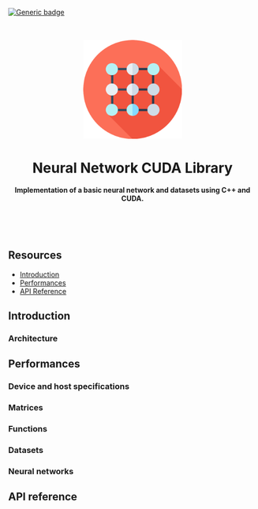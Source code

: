 [![Generic badge](https://img.shields.io/badge/license-Unlicense-green.svg)](https://shields.io/)

<div align="center">
	<br>
	<br>
  	<a href="https://ubuntu.com">
		<img src="res/icon.png" width="200" height="200">
	</a>	
	<h1>Neural Network CUDA Library</h1>
	<p>
    <b>Implementation of a basic neural network and datasets using C++ and CUDA.</b>
	</p>
	<br>
	<br>
	<br>
</div>

## Resources

* [Introduction](#introduction)
* [Performances](#performances)
* [API Reference](#api_reference)

## Introduction <a id="introduction"></a>

### Architecture

###

## Performances <a id="performances"></a>

### Device and host specifications

### Matrices

### Functions

### Datasets

### Neural networks

## API reference <a id="api_reference"></a>

##